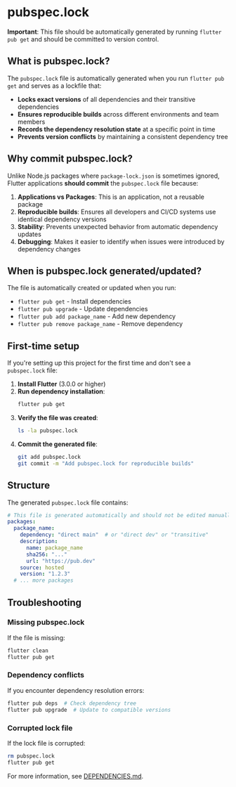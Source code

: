 # pubspec.lock

**Important**: This file should be automatically generated by running `flutter pub get` and should be committed to version control.

## What is pubspec.lock?

The `pubspec.lock` file is automatically generated when you run `flutter pub get` and serves as a lockfile that:

- **Locks exact versions** of all dependencies and their transitive dependencies
- **Ensures reproducible builds** across different environments and team members
- **Records the dependency resolution state** at a specific point in time
- **Prevents version conflicts** by maintaining a consistent dependency tree

## Why commit pubspec.lock?

Unlike Node.js packages where `package-lock.json` is sometimes ignored, Flutter applications **should commit** the `pubspec.lock` file because:

1. **Applications vs Packages**: This is an application, not a reusable package
2. **Reproducible builds**: Ensures all developers and CI/CD systems use identical dependency versions
3. **Stability**: Prevents unexpected behavior from automatic dependency updates
4. **Debugging**: Makes it easier to identify when issues were introduced by dependency changes

## When is pubspec.lock generated/updated?

The file is automatically created or updated when you run:
- `flutter pub get` - Install dependencies
- `flutter pub upgrade` - Update dependencies
- `flutter pub add package_name` - Add new dependency
- `flutter pub remove package_name` - Remove dependency

## First-time setup

If you're setting up this project for the first time and don't see a `pubspec.lock` file:

1. **Install Flutter** (3.0.0 or higher)
2. **Run dependency installation**:
   ```bash
   flutter pub get
   ```
3. **Verify the file was created**:
   ```bash
   ls -la pubspec.lock
   ```
4. **Commit the generated file**:
   ```bash
   git add pubspec.lock
   git commit -m "Add pubspec.lock for reproducible builds"
   ```

## Structure

The generated `pubspec.lock` file contains:

```yaml
# This file is generated automatically and should not be edited manually
packages:
  package_name:
    dependency: "direct main"  # or "direct dev" or "transitive"
    description:
      name: package_name
      sha256: "..."
      url: "https://pub.dev"
    source: hosted
    version: "1.2.3"
  # ... more packages
```

## Troubleshooting

### Missing pubspec.lock
If the file is missing:
```bash
flutter clean
flutter pub get
```

### Dependency conflicts
If you encounter dependency resolution errors:
```bash
flutter pub deps  # Check dependency tree
flutter pub upgrade  # Update to compatible versions
```

### Corrupted lock file
If the lock file is corrupted:
```bash
rm pubspec.lock
flutter pub get
```

For more information, see [DEPENDENCIES.md](DEPENDENCIES.md).